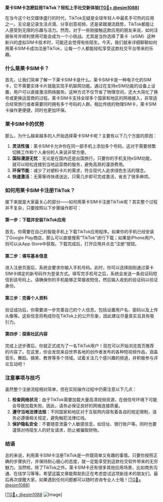 **莱卡SIM卡怎麽註冊TikTok？轻松上手社交新体验[[TG💪+ @esim1088](https://t.me/s/esim1088)]**

在当今这个社交媒体盛行的时代，TikTok无疑是全球年轻人中最炙手可热的应用之一。无论是记录生活点滴、分享创意视频，还是紧跟潮流趋势，TikTok都能让人感受到无限的乐趣与活力。然而，对于一些刚接触这款应用的朋友来说，如何注册账号并顺利使用可能会成为一个小挑战。尤其是当你选择了莱卡（eSIM）这种新兴的虚拟SIM卡技术时，可能还会觉得有些陌生。今天，我们就来详细聊聊如何用莱卡SIM卡成功注册TikTok，让每一个人都能轻松享受这款社交平台带来的乐趣。

### 什么是莱卡SIM卡？

首先，让我们简单了解一下莱卡SIM卡是什么。莱卡SIM卡是一种电子化的SIM卡，它不需要实体卡片就能实现手机联网功能。通过在支持eSIM功能的设备上设置，用户可以直接激活网络服务。这种方式不仅节省了物理空间，还大大简化了换号或更换运营商的过程。莱卡SIM卡支持全球多个国家和地区的网络接入，非常适合经常旅行或者需要同时拥有多个号码的人群。相比传统的物理SIM卡，莱卡SIM卡操作更便捷，同时也更加环保。

### 莱卡SIM卡的优势

那么，为什么越来越多的人开始选择莱卡SIM卡呢？主要有以下几个方面的原因：

1. **灵活性强**：莱卡SIM卡允许你在同一部手机上添加多个号码，这对于需要频繁切换工作和个人身份的人来说非常方便。
2. **国际漫游无忧**：无论是在国内还是出国旅行，只要你的手机支持eSIM功能，就可以轻松连接到当地运营商的服务，避免高昂的漫游费用。
3. **环保节能**：减少了对塑料卡片的需求，符合现代人追求绿色生活的理念。
4. **快速激活**：无需等待快递送达，只需几步即可完成激活，省去了很多麻烦。

### 如何用莱卡SIM卡注册TikTok？

接下来就是大家最关心的部分——如何用莱卡SIM卡注册TikTok呢？其实整个过程并不复杂，只要按照以下步骤操作即可：

#### 第一步：下载并安装TikTok应用

首先，你需要在自己的智能手机上下载TikTok应用程序。如果你的手机已经安装了Google Play商店，那么可以直接搜索“TikTok”进行下载；如果是iPhone用户，则可以从App Store中获取。下载完成后，打开应用并点击“注册”按钮。

#### 第二步：填写基本信息

进入注册页面后，系统会要求你输入手机号码。此时，你可以选择刚刚通过莱卡SIM卡绑定的新号码作为登录方式。填写完手机号之后，系统会发送一条验证码短信到该号码上。请确保你的手机能够正常接收短信，然后输入收到的验证码以验证身份。

#### 第三步：完善个人资料

验证成功后，你需要进一步完善自己的个人信息。包括设置用户名、密码以及上传头像等。这些信息将构成你在TikTok上的公开形象，因此建议尽量真实且具有吸引力。

#### 第四步：探索社区内容

完成上述步骤后，你就正式成为了一名TikTok用户！现在可以开始浏览首页推荐的内容了。在这里，你会发现来自世界各地的创作者发布的各种短视频作品，涵盖音乐、舞蹈、搞笑、教育等多个领域。试着关注几个感兴趣的频道，并积极参与评论互动吧！

### 注意事项与技巧

虽然整个注册流程相对简单，但在实际操作过程中仍需注意以下几点：

1. **检查网络状况**：由于TikTok需要加载大量高清视频资源，在弱信号环境下可能会导致加载失败。因此，请务必保证良好的网络连接质量。
2. **遵守当地法律法规**：不同国家和地区对于互联网内容有着各自的规定限制，请务必遵循相关规定，避免触犯法律红线。
3. **保护隐私安全**：不要随意泄露个人敏感信息，如住址、银行账户等。同时也要谨慎对待陌生人的好友请求，防止被骗取财物。

### 结语

总的来说，利用莱卡SIM卡注册TikTok是一件既简单又有趣的事情。只要你按照正确的步骤执行，并保持耐心细心的态度，就一定能享受到这款社交软件带来的无穷魅力。当然啦，除了TikTok之外，莱卡SIM卡还有很多其他应用场景，比如商务沟通、在线学习等等。希望这篇文章能帮助到正在考虑尝试这项新技术的朋友们。最后再次提醒大家，如果遇到任何问题都可以随时咨询专业人士哦！[[TG💪+ @esim1088](https://t.me/s/esim1088)] 

[[TG💪+ @esim1088](https://t.me/s/esim1088) ![Image](https://i.postimg.cc/4NQfJmqS/Snipaste-2025-05-13-00-14-12.png)]